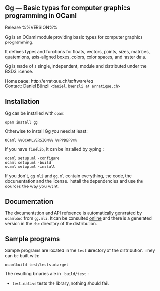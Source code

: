 Gg — Basic types for computer graphics programming in OCaml
-------------------------------------------------------------------------------
Release %%VERSION%%

Gg is an OCaml module providing basic types for computer graphics
programming.

It defines types and functions for floats, vectors, points, sizes,
matrices, quaternions, axis-aligned boxes, colors, color spaces, and
raster data.

Gg is made of a single, independent, module and distributed under the
BSD3 license. 

Home page: http://erratique.ch/software/gg  
Contact: Daniel Bünzli `<daniel.buenzli at erratique.ch>`

## Installation

Gg can be installed with `opam`:

    opam install gg

Otherwise to install Gg you need at least:

    OCaml %%OCAMLVERSION%% %%PPDEPS%%

If you have `findlib`, it can be installed by typing :

    ocaml setup.ml -configure
    ocaml setup.ml -build 
    ocaml setup.ml -install

If you don't, `gg.mli` and `gg.ml` contain everything, the code, the
documentation and the license.  Install the dependencies and use the
sources the way you want.

## Documentation

The documentation and API reference is automatically generated by
`ocamldoc` from `gg.mli`. It can be consulted [online][1] and there
is a generated version in the `doc` directory of the distribution. 

[1]: http://erratique.ch/software/gg/doc/Gg


## Sample programs

Sample programs are located in the `test` directory of the
distribution. They can be built with:

    ocamlbuild test/tests.otarget

The resulting binaries are in `_build/test` :

- `test.native` tests the library, nothing should fail.
